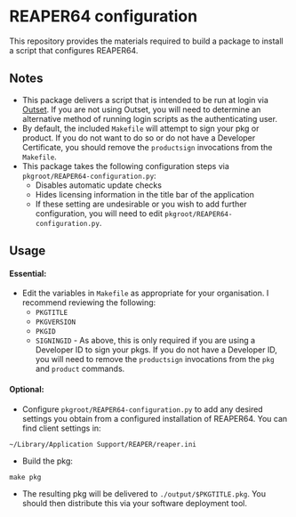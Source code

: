 # REAPER64 configuration

This repository provides the materials required to build a package to install a script that configures REAPER64.

## Notes

* This package delivers a script that is intended to be run at login via [Outset](https://github.com/chilcote/outset). If you are not using Outset, you will need to determine an alternative method of running login scripts as the authenticating user.
* By default, the included `Makefile` will attempt to sign your pkg or product. If you do not want to do so or do not have a Developer Certificate, you should remove the `productsign` invocations from the `Makefile`.
* This package takes the following configuration steps via `pkgroot/REAPER64-configuration.py`:
  * Disables automatic update checks
  * Hides licensing information in the title bar of the application
  * If these setting are undesirable or you wish to add further configuration, you will need to edit `pkgroot/REAPER64-configuration.py`.

## Usage

#### Essential:
* Edit the variables in `Makefile` as appropriate for your organisation.  I recommend reviewing the following:
  * `PKGTITLE`
  * `PKGVERSION`
  * `PKGID`
  * `SIGNINGID` - As above, this is only required if you are using a Developer ID to sign your pkgs. If you do not have a Developer ID, you will need to remove the `productsign` invocations from the `pkg` and `product` commands.


#### Optional:
* Configure `pkgroot/REAPER64-configuration.py` to add any desired settings you obtain from a configured installation of REAPER64. You can find client settings in:

```
~/Library/Application Support/REAPER/reaper.ini
```

* Build the pkg:

```
make pkg
```

* The resulting pkg will be delivered to `./output/$PKGTITLE.pkg`. You should then distribute this via your software deployment tool.
